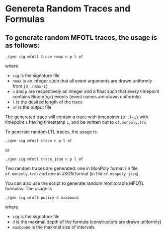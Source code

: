 # Genereta Random Traces and Formulas

## To generate random MFOTL traces, the usage is as follows:

```
./gen sig mfotl trace nmax n p l of
```

where
- `sig` is the signature file
- `nmax` is an integer such that all event arguments are drawn uniformly from `{0..nmax-1}`
- `n` and `p` are respectively an integer and a float such that every timepoint contains Binom(`n`,`p`) events (event names are drawn uniformly)
- `l` is the desired length of the trace
- `of` is the output file

The generated trace will contain a trace with timepoints `{0..l-1}` with timepoint `i` having timestamp `i`, and be written out to `of.monpoly.trc`.

To generate random LTL traces, the usage is

```
./gen sig mfotl trace n p l of
```
or

```
./gen sig mfotl trace_json n p l of
```

Two random traces are generated: one in MonPoly format (in file `of.monpoly.trc`) and one in JSON format  (in file `of.monpoly.json`).

You can also use the script to generate random monitorable MFOTL formulas.  The usage is

```
./gen sig mfotl policy d maxbound
```

where
- `sig` is the signature file
- `d` is the maximal depth of the formula (constructors are drawn uniformly)
- `maxbound` is the maximal size of intervals.